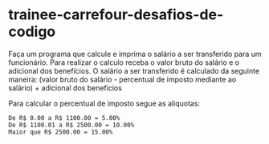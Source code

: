 # trainee-carrefour-desafios-de-codigo
Faça um programa que calcule e imprima o salário a ser transferido para um funcionário.  Para realizar o calculo receba o valor bruto do salário e o adicional dos benefícios. O salário a ser transferido é calculado da seguinte maneira:   (valor bruto do salário - percentual de imposto mediante ao salário) + adicional dos benefícios

Para calcular o percentual de imposto segue as aliquotas:

    De R$ 0.00 a R$ 1100.00 = 5.00%
    De R$ 1100.01 a R$ 2500.00 = 10.00%
    Maior que R$ 2500.00 = 15.00%
